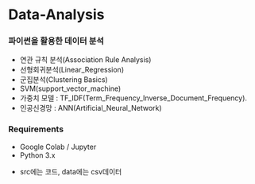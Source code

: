 # Data-Analysis

### 파이썬을 활용한 데이터 분석
- 연관 규칙 분석(Association Rule Analysis)
- 선형회귀분석(Linear_Regression)
- 군집분석(Clustering Basics)
- SVM(support_vector_machine)
- 가중치 모델 : TF_IDF(Term_Frequency_Inverse_Document_Frequency).
- 인공신경망 : ANN(Artificial_Neural_Network)

### Requirements
- Google Colab / Jupyter
- Python 3.x

* src에는 코드, data에는 csv데이터
